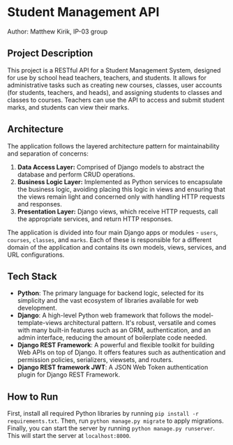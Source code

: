 # Student Management API

Author: Matthew Kirik, IP-03 group

## Project Description

This project is a RESTful API for a Student Management System, designed for use by school head teachers, teachers, and students. It allows for administrative tasks such as creating new courses, classes, user accounts (for students, teachers, and heads), and assigning students to classes and classes to courses. Teachers can use the API to access and submit student marks, and students can view their marks.

## Architecture

The application follows the layered architecture pattern for maintainability and separation of concerns:

1. **Data Access Layer:** Comprised of Django models to abstract the database and perform CRUD operations.
2. **Business Logic Layer:** Implemented as Python services to encapsulate the business logic, avoiding placing this logic in views and ensuring that the views remain light and concerned only with handling HTTP requests and responses.
3. **Presentation Layer:** Django views, which receive HTTP requests, call the appropriate services, and return HTTP responses.

The application is divided into four main Django apps or modules - `users`, `courses`, `classes`, and `marks`. Each of these is responsible for a different domain of the application and contains its own models, views, services, and URL configurations.

## Tech Stack

- **Python**: The primary language for backend logic, selected for its simplicity and the vast ecosystem of libraries available for web development.
- **Django**: A high-level Python web framework that follows the model-template-views architectural pattern. It's robust, versatile and comes with many built-in features such as an ORM, authentication, and an admin interface, reducing the amount of boilerplate code needed.
- **Django REST Framework**: A powerful and flexible toolkit for building Web APIs on top of Django. It offers features such as authentication and permission policies, serializers, viewsets, and routers.
- **Django REST framework JWT**: A JSON Web Token authentication plugin for Django REST Framework.

## How to Run

First, install all required Python libraries by running `pip install -r requirements.txt`. Then, run `python manage.py migrate` to apply migrations. Finally, you can start the server by running `python manage.py runserver`. This will start the server at `localhost:8000`.
